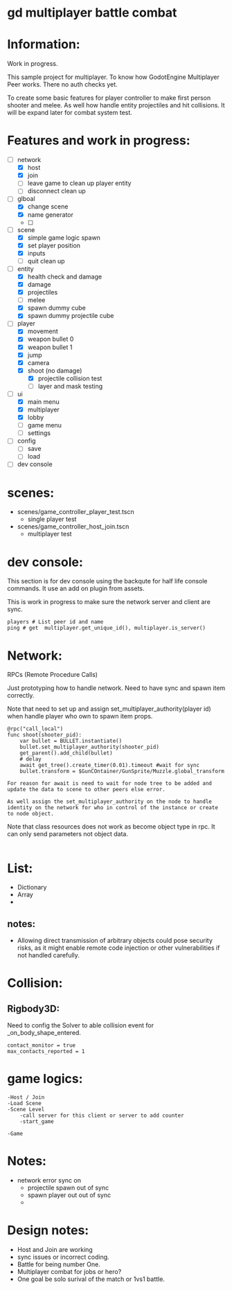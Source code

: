 # gd multiplayer battle combat

# Information:
 Work in progress. 
 
 This sample project for multiplayer. To know how GodotEngine Multiplayer Peer works. There no auth checks yet.

 To create some basic features for player controller to make first person shooter and melee. As well how handle entity projectiles and hit collisions. It will be expand later for combat system test. 

# Features and work in progress:
 - [ ] network
 	- [x] host
 	- [x] join 
	- [ ] leave game to clean up player entity
	- [ ] disconnect clean up
 - [ ] glboal
 	- [x] change scene
	- [x] name generator
	- [ ] 
 - [ ] scene
 	- [x] simple game logic spawn
 	- [x] set player position
 	- [x] inputs
	- [ ] quit clean up
 - [ ] entity
 	- [x] health check and damage
 	- [x] damage
 	- [x] projectiles
	- [ ] melee
	- [x] spawn dummy cube
	- [x] spawn dummy projectile cube
 - [ ] player
	- [x] movement
	- [x] weapon bullet 0
	- [x] weapon bullet 1
	- [x] jump
	- [x] camera
	- [x] shoot (no damage)
		- [x] projectile collision test
		- [ ] layer and mask testing
 - [ ] ui
	- [x] main menu
	- [x] multiplayer
	- [x] lobby
	- [ ] game menu
	- [ ] settings
 - [ ] config
	- [ ] save
	- [ ] load
 - [ ] dev console 

# scenes:
- scenes/game_controller_player_test.tscn
	- single player test
- scenes/game_controller_host_join.tscn
	- multiplayer test

# dev console:
 This section is for dev console using the backqute for half life console commands. It use an add on plugin from assets.

 This is work in progress to make sure the network server and client are sync.

```
players # List peer id and name
ping # get  multiplayer.get_unique_id(), multiplayer.is_server()
```

# Network:
  RPCs (Remote Procedure Calls)

  Just prototyping how to handle network. Need to have sync and spawn item correctly.
  
  Note that need to set up and assign set_multiplayer_authority(player id) when handle player who own to spawn item props.
```
@rpc("call_local")
func shoot(shooter_pid):
	var bullet = BULLET.instantiate()
	bullet.set_multiplayer_authority(shooter_pid)
	get_parent().add_child(bullet)
	# delay 
	await get_tree().create_timer(0.01).timeout #wait for sync
	bullet.transform = $GunCOntainer/GunSprite/Muzzle.global_transform
```
	For reason for await is need to wait for node tree to be added and update the data to scene to other peers else error.

	As well assign the set_multiplayer_authority on the node to handle identity on the network for who in control of the instance or create to node object.

  Note that class resources does not work as become object type in rpc. It can only send parameters not object data.
```
```
# List:
- Dictionary 
- Array
- 

## notes:
 - Allowing direct transmission of arbitrary objects could pose security risks, as it might enable remote code injection or other vulnerabilities if not handled carefully.

# Collision:
	
## Rigbody3D:
  Need to config the Solver to able collision event for _on_body_shape_entered.
```
contact_monitor = true
max_contacts_reported = 1
```

# game logics:
	
```
-Host / Join
-Load Scene
-Scene Level
	-call server for this client or server to add counter
	-start_game

-Game

```


# Notes:
- network error sync on
	- projectile spawn out of sync
	- spawn player out out of sync
	- 

# Design notes:
  - Host and Join are working
  - sync issues or incorrect coding.
  -	Battle for being number One.
  -	Multiplayer combat for jobs or hero?
  -	One goal be solo surival of the match or 1vs1 battle.
